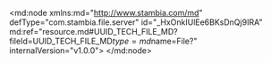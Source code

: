 <?xml version="1.0" encoding="UTF-8"?>
<md:node xmlns:md="http://www.stambia.com/md" defType="com.stambia.file.server" id="_HxOnkIUlEe6BKsDnQj9IRA" md:ref="resource.md#UUID_TECH_FILE_MD?fileId=UUID_TECH_FILE_MD$type=md$name=File?" internalVersion="v1.0.0">
  <node defType="com.stambia.file.directory" id="_H0y48IUlEe6BKsDnQj9IRA" name="fichier">
    <attribute defType="com.stambia.file.directory.path" id="_H1W5oIUlEe6BKsDnQj9IRA" value="\\ad.univ-lille.fr\Etudiants\Homedir3\168289\Documents\M2S1\cas de synthèse\1er cours\1er cours"/>
    <node defType="com.stambia.file.file" id="_H1ZV4IUlEe6BKsDnQj9IRA" name="fichier">
      <attribute defType="com.stambia.file.file.type" id="_H2DdMIUlEe6BKsDnQj9IRA" value="DELIMITED"/>
      <attribute defType="com.stambia.file.file.charsetName" id="_H2ErUIUlEe6BKsDnQj9IRA" value="UTF-8"/>
      <attribute defType="com.stambia.file.file.lineSeparator" id="_H2F5cIUlEe6BKsDnQj9IRA" value="0D0A"/>
      <attribute defType="com.stambia.file.file.fieldSeparator" id="_H2F5cYUlEe6BKsDnQj9IRA" value="7C"/>
      <attribute defType="com.stambia.file.file.decimalSeparator" id="_H2GggYUlEe6BKsDnQj9IRA" value="2E"/>
      <attribute defType="com.stambia.file.file.lineToSkip" id="_H2HuoIUlEe6BKsDnQj9IRA" value="0"/>
      <attribute defType="com.stambia.file.file.lastLineToSkip" id="_H2HuoYUlEe6BKsDnQj9IRA" value="0"/>
      <attribute defType="com.stambia.file.file.header" id="_H2IVsIUlEe6BKsDnQj9IRA" value="0"/>
      <attribute defType="com.stambia.file.file.physicalName" id="_Kibj4IUlEe6BKsDnQj9IRA" value="F_CLIENT_20231124.txt"/>
      <node defType="com.stambia.file.field" id="_O0P-bIUlEe6BKsDnQj9IRA" name="F4" position="4">
        <attribute defType="com.stambia.file.field.size" id="_O0P-bYUlEe6BKsDnQj9IRA" value="71"/>
        <attribute defType="com.stambia.file.field.type" id="_O0P-boUlEe6BKsDnQj9IRA" value="String"/>
        <attribute defType="com.stambia.file.field.format" id="_O0P-b4UlEe6BKsDnQj9IRA" value="yyyy-MM-dd"/>
        <attribute defType="com.stambia.file.field.physicalName" id="_O0P-cIUlEe6BKsDnQj9IRA" value="F4"/>
      </node>
      <node defType="com.stambia.file.field" id="_O0P-cYUlEe6BKsDnQj9IRA" name="F5" position="5">
        <attribute defType="com.stambia.file.field.size" id="_O0P-coUlEe6BKsDnQj9IRA" value="54"/>
        <attribute defType="com.stambia.file.field.type" id="_O0P-c4UlEe6BKsDnQj9IRA" value="String"/>
        <attribute defType="com.stambia.file.field.physicalName" id="_O0P-dIUlEe6BKsDnQj9IRA" value="F5"/>
      </node>
      <node defType="com.stambia.file.field" id="_O0P-dYUlEe6BKsDnQj9IRA" name="F6" position="6">
        <attribute defType="com.stambia.file.field.size" id="_O0P-doUlEe6BKsDnQj9IRA" value="63"/>
        <attribute defType="com.stambia.file.field.type" id="_O0P-d4UlEe6BKsDnQj9IRA" value="String"/>
        <attribute defType="com.stambia.file.field.physicalName" id="_O0P-eIUlEe6BKsDnQj9IRA" value="F6"/>
      </node>
      <node defType="com.stambia.file.field" id="_O0P-ZIUlEe6BKsDnQj9IRA" name="F2" position="2">
        <attribute defType="com.stambia.file.field.size" id="_O0P-ZYUlEe6BKsDnQj9IRA" value="56"/>
        <attribute defType="com.stambia.file.field.type" id="_O0P-ZoUlEe6BKsDnQj9IRA" value="String"/>
        <attribute defType="com.stambia.file.field.physicalName" id="_O0P-Z4UlEe6BKsDnQj9IRA" value="F2"/>
      </node>
      <node defType="com.stambia.file.field" id="_O0P-aIUlEe6BKsDnQj9IRA" name="F3" position="3">
        <attribute defType="com.stambia.file.field.size" id="_O0P-aYUlEe6BKsDnQj9IRA" value="59"/>
        <attribute defType="com.stambia.file.field.type" id="_O0P-aoUlEe6BKsDnQj9IRA" value="String"/>
        <attribute defType="com.stambia.file.field.physicalName" id="_O0P-a4UlEe6BKsDnQj9IRA" value="F3"/>
      </node>
      <node defType="com.stambia.file.field" id="_R4Fi0IUlEe6BKsDnQj9IRA" name="F7" position="7">
        <attribute defType="com.stambia.file.field.physicalName" id="_R4MQgIUlEe6BKsDnQj9IRA" value="C7"/>
        <attribute defType="com.stambia.file.field.type" id="_R4MQgYUlEe6BKsDnQj9IRA" value="String"/>
        <attribute defType="com.stambia.file.field.size" id="_R4MQgoUlEe6BKsDnQj9IRA" value="50"/>
      </node>
      <node defType="com.stambia.file.field" id="_R8eTkIUlEe6BKsDnQj9IRA" name="F8" position="8">
        <attribute defType="com.stambia.file.field.physicalName" id="_R8h98IUlEe6BKsDnQj9IRA" value="C8"/>
        <attribute defType="com.stambia.file.field.type" id="_R8h98YUlEe6BKsDnQj9IRA" value="String"/>
        <attribute defType="com.stambia.file.field.size" id="_R8h98oUlEe6BKsDnQj9IRA" value="50"/>
      </node>
      <node defType="com.stambia.file.field" id="_R-NY8IUlEe6BKsDnQj9IRA" name="F9" position="9">
        <attribute defType="com.stambia.file.field.physicalName" id="_R-XJ8IUlEe6BKsDnQj9IRA" value="C9"/>
        <attribute defType="com.stambia.file.field.type" id="_R-XJ8YUlEe6BKsDnQj9IRA" value="String"/>
        <attribute defType="com.stambia.file.field.size" id="_R-XJ8oUlEe6BKsDnQj9IRA" value="50"/>
      </node>
      <node defType="com.stambia.file.field" id="_SAJ5sIUlEe6BKsDnQj9IRA" name="F10" position="10">
        <attribute defType="com.stambia.file.field.physicalName" id="_SAMV8IUlEe6BKsDnQj9IRA" value="C10"/>
        <attribute defType="com.stambia.file.field.type" id="_SAMV8YUlEe6BKsDnQj9IRA" value="String"/>
        <attribute defType="com.stambia.file.field.size" id="_SAMV8oUlEe6BKsDnQj9IRA" value="50"/>
      </node>
      <node defType="com.stambia.file.field" id="_STYXsIUlEe6BKsDnQj9IRA" name="F11" position="11">
        <attribute defType="com.stambia.file.field.physicalName" id="_STbbAIUlEe6BKsDnQj9IRA" value="C11"/>
        <attribute defType="com.stambia.file.field.type" id="_STbbAYUlEe6BKsDnQj9IRA" value="String"/>
        <attribute defType="com.stambia.file.field.size" id="_STbbAoUlEe6BKsDnQj9IRA" value="50"/>
      </node>
      <node defType="com.stambia.file.field" id="_SY2tkIUlEe6BKsDnQj9IRA" name="F12" position="12">
        <attribute defType="com.stambia.file.field.physicalName" id="_SY_QcIUlEe6BKsDnQj9IRA" value="C12"/>
        <attribute defType="com.stambia.file.field.type" id="_SY_QcYUlEe6BKsDnQj9IRA" value="String"/>
        <attribute defType="com.stambia.file.field.size" id="_SY_QcoUlEe6BKsDnQj9IRA" value="50"/>
      </node>
      <node defType="com.stambia.file.field" id="_SpFh8IUlEe6BKsDnQj9IRA" name="F13" position="13">
        <attribute defType="com.stambia.file.field.physicalName" id="_SpLBgIUlEe6BKsDnQj9IRA" value="C13"/>
        <attribute defType="com.stambia.file.field.type" id="_SpLBgYUlEe6BKsDnQj9IRA" value="String"/>
        <attribute defType="com.stambia.file.field.size" id="_SpLBgoUlEe6BKsDnQj9IRA" value="50"/>
      </node>
      <node defType="com.stambia.file.field" id="_ceReYIUlEe6BKsDnQj9IRA" name="F1" position="1">
        <attribute defType="com.stambia.file.field.size" id="_ceReYYUlEe6BKsDnQj9IRA" value="12"/>
        <attribute defType="com.stambia.file.field.type" id="_ceReYoUlEe6BKsDnQj9IRA" value="String"/>
        <attribute defType="com.stambia.file.field.physicalName" id="_ceReY4UlEe6BKsDnQj9IRA" value="F1"/>
      </node>
      <node defType="com.stambia.file.propertyField" id="_OQ3HBIUxEe6BKsDnQj9IRA" name="file_name">
        <attribute defType="com.stambia.file.propertyField.property" id="_WIfxoIUxEe6BKsDnQj9IRA" value="file_name"/>
      </node>
      <node defType="com.stambia.file.propertyField" id="_cbUrRIq7Ee6eAd0POgdy0A"/>
    </node>
  </node>
</md:node>